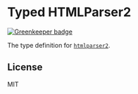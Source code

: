 # Typed HTMLParser2

[![Greenkeeper badge](https://badges.greenkeeper.io/types/npm-htmlparser2.svg)](https://greenkeeper.io/)

The type definition for [`htmlparser2`](https://github.com/fb55/htmlparser2).

## License

MIT
